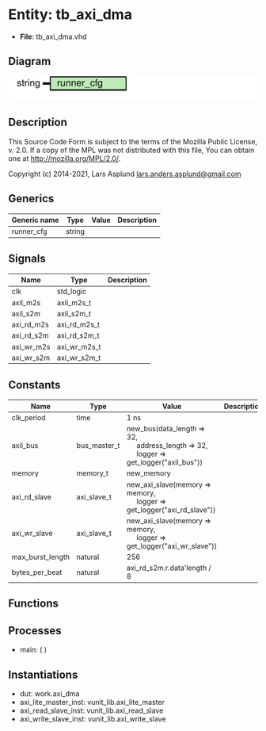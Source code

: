 # Entity: tb_axi_dma

- **File**: tb_axi_dma.vhd
## Diagram

![Diagram](tb_axi_dma.svg "Diagram")
## Description

 This Source Code Form is subject to the terms of the Mozilla Public
 License, v. 2.0. If a copy of the MPL was not distributed with this file,
 You can obtain one at http://mozilla.org/MPL/2.0/.

 Copyright (c) 2014-2021, Lars Asplund lars.anders.asplund@gmail.com
## Generics

| Generic name | Type   | Value | Description |
| ------------ | ------ | ----- | ----------- |
| runner_cfg   | string |       |             |
## Signals

| Name       | Type         | Description |
| ---------- | ------------ | ----------- |
| clk        | std_logic    |             |
| axil_m2s   | axil_m2s_t   |             |
| axil_s2m   | axil_s2m_t   |             |
| axi_rd_m2s | axi_rd_m2s_t |             |
| axi_rd_s2m | axi_rd_s2m_t |             |
| axi_wr_m2s | axi_wr_m2s_t |             |
| axi_wr_s2m | axi_wr_s2m_t |             |
## Constants

| Name             | Type         | Value                                                                                                                                                                                                                                                   | Description |
| ---------------- | ------------ | ------------------------------------------------------------------------------------------------------------------------------------------------------------------------------------------------------------------------------------------------------- | ----------- |
| clk_period       | time         |  1 ns                                                                                                                                                                                                                                                   |             |
| axil_bus         | bus_master_t |  new_bus(data_length => 32,<br><span style="padding-left:20px">                                               address_length => 32,<br><span style="padding-left:20px">                                               logger => get_logger("axil_bus")) |             |
| memory           | memory_t     |  new_memory                                                                                                                                                                                                                                             |             |
| axi_rd_slave     | axi_slave_t  |  new_axi_slave(memory => memory,<br><span style="padding-left:20px">                                                        logger => get_logger("axi_rd_slave"))                                                                                       |             |
| axi_wr_slave     | axi_slave_t  |  new_axi_slave(memory => memory,<br><span style="padding-left:20px">                                                        logger => get_logger("axi_wr_slave"))                                                                                       |             |
| max_burst_length | natural      |  256                                                                                                                                                                                                                                                    |             |
| bytes_per_beat   | natural      |  axi_rd_s2m.r.data'length / 8                                                                                                                                                                                                                           |             |
## Functions
## Processes
- main: (  )
## Instantiations

- dut: work.axi_dma
- axi_lite_master_inst: vunit_lib.axi_lite_master
- axi_read_slave_inst: vunit_lib.axi_read_slave
- axi_write_slave_inst: vunit_lib.axi_write_slave
